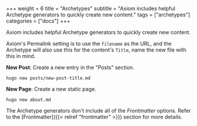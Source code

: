 +++
weight = 6
title = "Archetypes"
subtitle = "Axiom includes helpful Archetype generators to quickly create new content."
tags = ["archetypes"]
categories = ["docs"]
+++

Axiom includes helpful Archetype generators to quickly create new content.

Axiom's Permalink setting is to use the `filename` as the URL, and the Archetype will also use this for the content's `Title`, name the new file with this in mind.

__New Post__: Create a new entry in the "Posts" section.

```shell
hugo new posts/new-post-title.md
```

__New Page__: Create a new static page.

```shell
hugo new about.md
```

The Archetype generators don't include all of the _Frontmatter_ options. Refer to the [Frontmatter]({{< relref "frontmatter" >}}) section for more details.
